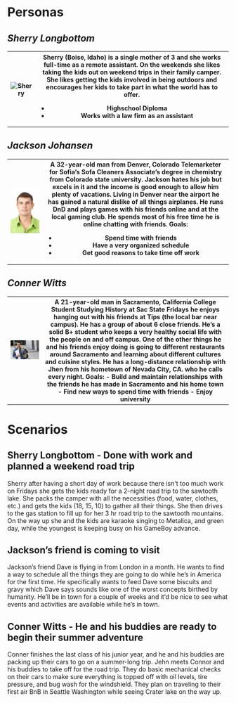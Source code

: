 # Personas

## *Sherry Longbottom*

<table>

<tr>
<th>
 <img src="assets/longbottom.jpeg" alt="Sherry"> 
</th>

<th>
Sherry (Boise, Idaho) is a single mother of 3 and she works full-time as a remote
assistant. On the weekends she likes taking the kids out on weekend trips in their family
camper. She likes getting the kids involved in being outdoors and encourages her kids to take
part in what the world has to offer.

- Highschool Diploma
- Works with a law firm as an assistant

</th>
</tr>

</table>





## *Jackson Johansen*

<table>

<tr>
<th>
 <img src="assets/Jackson.jpeg" alt="jackson"> 
</th>

<th>
A 32-year-old man from Denver, Colorado
Telemarketer for Sofia’s Sofa Cleaners
Associate’s degree in chemistry from Colorado state university.
Jackson hates his job but excels in it and the income is good enough to allow him plenty of
vacations. Living in Denver near the airport he has gained a natural dislike of all things airplanes.
He runs DnD and plays games with his friends online and at the local gaming club. He spends
most of his free time he is online chatting with friends.
Goals:

- Spend time with friends
- Have a very organized schedule
- Get good reasons to take time off work

</th>
</tr>

</table>



## *Conner Witts*

<table>

<tr>
<th>
 <img src="assets/Connor.jpeg" alt="conner"> 
</th>

<th>
A 21-year-old man in Sacramento, California
College Student Studying History at Sac State
Fridays he enjoys hanging out with his friends at Tips (the local bar near campus). He has a group
of about 6 close friends. He’s a solid B+ student who keeps a very healthy social life with the
people on and off campus. One of the other things he and his friends enjoy doing is going to
different restaurants around Sacramento and learning about different cultures and cuisine styles.
He has a long-distance relationship with Jhen from his hometown of Nevada City, CA. who he
calls every night.
Goals:
- Build and maintain relationships with the friends he has made in Sacramento and his
home town
- Find new ways to spend time with friends
- Enjoy university
</th>
</tr>

</table>





# Scenarios

## Sherry Longbottom - Done with work and planned a weekend road trip
Sherry after having a short day of work because there isn't too much work on
Fridays she gets the kids ready for a 2-night road trip to the sawtooth lake. She packs the
camper with all the necessities (food, water, clothes, etc.) and gets the kids (18,
15, 10) to gather all their things. She then drives to the gas station to fill up for her 3 hr
road trip to the sawtooth mountains. On the way up she and the kids are karaoke
singing to Metalica, and green day, while the youngest is keeping busy on his GameBoy
advance.

## Jackson’s friend is coming to visit
Jackson’s friend Dave is flying in from London in a month. He wants to find a way
to schedule all the things they are going to do while he’s in America for the first time. He
specifically wants to feed Dave some biscuits and gravy which Dave says sounds like
one of the worst concepts birthed by humanity. He’ll be in town for a couple of weeks and
it’d be nice to see what events and activities are available while he’s in town.

## Conner Witts - He and his buddies are ready to begin their summer adventure
Conner finishes the last class of his junior year, and he and his buddies are
packing up their cars to go on a summer-long trip. Jehn meets Connor and his buddies
to take off for the road trip. They do basic mechanical checks on their cars to make sure
everything is topped off with oil levels, tire pressure, and bug wash for the windshield.
They plan on traveling to their first air BnB in Seattle Washington while seeing Crater
lake on the way up.
